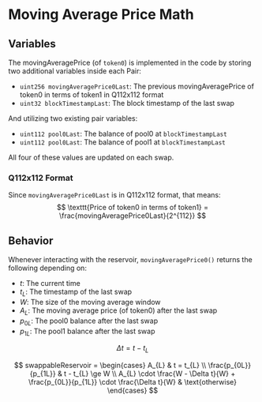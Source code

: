 # Moving Average Price Math

## Variables
The movingAveragePrice (of `token0`) is implemented in the code by storing two additional variables inside each Pair:
- `uint256 movingAveragePrice0Last`: The previous movingAveragePrice of token0 in terms of token1 in Q112x112 format
- `uint32 blockTimestampLast`: The block timestamp of the last swap

And utilizing two existing pair variables:
- `uint112 pool0Last`: The balance of pool0 at `blockTimestampLast`
- `uint112 pool0Last`: The balance of pool1 at `blockTimestampLast`

All four of these values are updated on each swap.

### Q112x112 Format

Since `movingAveragePrice0Last` is in Q112x112 format, that means:
$$
\texttt{Price of token0 in terms of token1} = \frac{movingAveragePrice0Last}{2^{112}}
$$

## Behavior

Whenever interacting with the reservoir, `movingAveragePrice0()` returns the following depending on:
- $t$: The current time
- $t_{L}$: The timestamp of the last swap
- $W$: The size of the moving average window
- $A_{L}$: The moving average price (of token0) after the last swap
- $p_{0L}$: The pool0 balance after the last swap
- $p_{1L}$: The pool1 balance after the last swap

$$
\Delta t = t - t_{L}
$$

$$
swappableReservoir = \begin{cases}
A_{L} & t = t_{L}
\\
\frac{p_{0L}}{p_{1L}} & t - t_{L} \ge W
\\
A_{L} \cdot \frac{W - \Delta t}{W} + \frac{p_{0L}}{p_{1L}} \cdot \frac{\Delta t}{W} & \text{otherwise}
\end{cases}
$$
